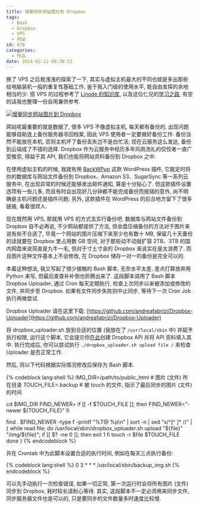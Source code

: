 ```yaml
---
title: 增量同步网站图片到 Dropbox
tags:
  - Bash
  - Dropbox
  - VPS
  - 网站
id: 470
categories:
  - 作品
date: 2014-02-12 09:30:52
---
```


换了 VPS 之后我浅浅的探索了一下, 其实与虚拟主机最大的不同也就是多出那些给电脑装机一般的重复性基础工作, 鉴于我入门级的使用水平, 能自由发挥的余地相当的少. 搭 VPS 的过程参考了 [Linode 的知识库](https://library.linode.com/getting-started), 以及这位仁兄的[学习之路](http://cnzhx.net/blog/road-to-vps/), 有空的话我也整理一份自用兼供参考.

[![增量同步网站图片到 Dropbox](//beamnote-img.oss-cn-shanghai.aliyuncs.com/2014/sync-images-to-dropbox.png)](//beamnote-img.oss-cn-shanghai.aliyuncs.com/2014/sync-images-to-dropbox.png)<!-- more -->

网站呢最重要的就是数据了, 很多 VPS 不像虚拟主机, 每天都有备份的, 出现问题能够自助连上备份服务器寻回档案, 因此 VPS 使用者一定要做好备份工作. 备份当然不能放在本机, 否则主机坏了备份丢失岂不是白忙活; 现在云服务这么发达, 备份到云端成了不错的选择. Dropbox 作为云服务中经历多年风雨洗礼的佼佼者一直广受推崇, 得益于其 API, 我们也能将网站资料备份到 Dropbox 之中.

在使用虚拟主机的时候, 我就有用 [BackWPup](http://wordpress.org/plugins/backwpup/) 这款 WordPress 插件, 它能定时将你的数据库与网站文件备份到 Dropbox、Amazon S3、SugarSync 等一系列云服务中, 在出现异常的时候还能够发出邮件通知, 算是十分贴心了. 但这款插件设置选项有一些儿多, 而且有时会出现好几分钟都不能完成备份而报错的意外, 尚不明确是主机问题还是插件问题; 另外, 这款插件在 WordPress 的后台地方留下了很多链接, 看着很烦人.

现在既然用 VPS, 那就用 VPS 的方式去实行备份吧. 数据库与网站文件备份到 Dropbox 自不必再说, 不少网站都提供了方法, 但全盘压缩备份的方法对于图片来说有些不合适了, 毕竟一个网站的图片压缩下来至少也有数十 MB, 保留几十天备份的话就要在 Dropbox 里占用数 GB 空间, 对于那些动不动就扩容 2TB、3TB 的国内网盘来说简直是九牛一毛, 但对于寸土寸金的 Dropbox 来说实在是太浪费了. 而且图片这种文件基本上不会修改, 在 Dropbox 储存一对一的备份是完全可以的.

本着这种想法, 我又写起了很少接触的 Bash 脚本, 无奈水平太差, 差点打算放弃用 Python 来写, 但最后查查补补倒也折腾出来了. 这段脚本调用了 Bash 脚本 Dropbox Uploader, 通过 Cron 每天定期执行, 检查上次同步以来被添加或修改的文件, 并同步至 Dropbox. 如果有文件同步失败则中止同步, 等待下一次 Cron Job 执行再做尝试.

Dropbox Uploader 请在这里下载: [https://github.com/andreafabrizi/Dropbox-Uploader](https://github.com/andreafabrizi/Dropbox-Uploader)

将 dropbox_uploader.sh 放到合适的位置 (我放在了 `/usr/local/sbin` 中) 并赋予执行权限, 运行这个脚本, 它会提示你[在此](https://www.dropbox.com/developers/apps/create)创建 Dropbox API 并将 API 资料填入其中. 执行完成后, 你可以尝试执行 `./dropbox_uploader.sh upload file /` 来检查 Uploader 是否正常工作.

然后, 将以下代码根据实际情况修改后保存为 Bash 脚本.

{% codeblock lang:shell %}
IMG_DIR=/path/to/public_html    # 图片 (文件) 所在目录
TOUCH_FILE=.backup              # 被 touch 的文件, 指示了最后同步的图片 (文件) 的时间

cd $IMG_DIR
FIND_NEWER=
if [[ -f $TOUCH_FILE ]]; then
  FIND_NEWER="-newer ${TOUCH_FILE}"
fi

find . $FIND_NEWER -type f -printf "%T@ %p\n" | sort -n | sed "s/^[^ ]* //" |
{
  while read file;
  do
    /usr/local/sbin/dropbox_uploader.sh upload "${file}" "/img/${file}";
    if [[ $? -ne 0 ]]; then
      exit 1
    fi
    touch -r $file $TOUCH_FILE
  done
}
{% endcodeblock %}

并在 Crontab 中为此脚本设置合适的执行时间, 例如在每天三点执行备份:

{% codeblock lang:shell %}
0 3 * * * /usr/local/sbin/backup_img.sh
{% endcodeblock %}

可以先手动执行一次检查错误, 如果一切正常, 第一次运行时会将所有图片 (文件) 同步到 Dropbox, 耗时较长请耐心等待. 其实, 这段脚本不一定必须用来同步文件, 同步服务器文件也是可以的, 只是要同步的文件数量多时速度比较慢.
